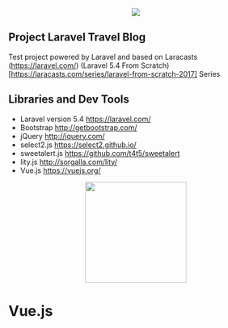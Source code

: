 <p align="center"><img src="https://laravel.com/assets/img/components/logo-laravel.svg"></p>

## Project Laravel Travel Blog

Test project powered by Laravel and based on Laracasts (https://laravel.com/) (Laravel 5.4 From Scratch) [https://laracasts.com/series/laravel-from-scratch-2017] Series

## Libraries and Dev Tools

- Laravel version 5.4  https://laravel.com/
- Bootstrap  http://getbootstrap.com/
- jQuery  http://jquery.com/
- select2.js  https://select2.github.io/
- sweetalert.js  https://github.com/t4t5/sweetalert
- lity.js  http://sorgalla.com/lity/
- Vue.js  https://vuejs.org/

<p align="center">
	<img width="200px" src="https://vuejs.org/images/logo.png">
	<h1>Vue.js</h1>
</p>